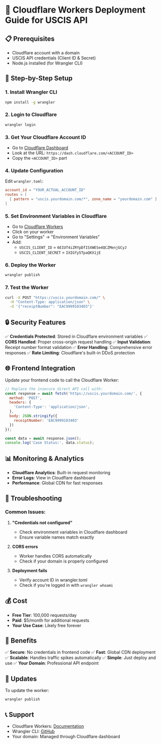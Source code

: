 # 🚀 Cloudflare Workers Deployment Guide for USCIS API

## 📋 Prerequisites
- Cloudflare account with a domain
- USCIS API credentials (Client ID & Secret)
- Node.js installed (for Wrangler CLI)

## 🔧 Step-by-Step Setup

### 1. Install Wrangler CLI
```bash
npm install -g wrangler
```

### 2. Login to Cloudflare
```bash
wrangler login
```

### 3. Get Your Cloudflare Account ID
- Go to [Cloudflare Dashboard](https://dash.cloudflare.com)
- Look at the URL: `https://dash.cloudflare.com/<ACCOUNT_ID>`
- Copy the `<ACCOUNT_ID>` part

### 4. Update Configuration
Edit `wrangler.toml`:
```toml
account_id = "YOUR_ACTUAL_ACCOUNT_ID"
routes = [
  { pattern = "uscis.yourdomain.com/*", zone_name = "yourdomain.com" }
]
```

### 5. Set Environment Variables in Cloudflare
- Go to [Cloudflare Workers](https://dash.cloudflare.com/?to=/:account/workers)
- Click on your worker
- Go to "Settings" → "Environment Variables"
- Add:
  - `USCIS_CLIENT_ID` = `6EIUT4iZRYpDfISXWESe4QCZMenjGCyJ`
  - `USCIS_CLIENT_SECRET` = `IXIGfy5TpaQKX1jE`

### 6. Deploy the Worker
```bash
wrangler publish
```

### 7. Test the Worker
```bash
curl -X POST "https://uscis.yourdomain.com/" \
  -H "Content-Type: application/json" \
  -d '{"receiptNumber": "EAC9999103403"}'
```

## 🔒 Security Features

✅ **Credentials Protected**: Stored in Cloudflare environment variables
✅ **CORS Handled**: Proper cross-origin request handling
✅ **Input Validation**: Receipt number format validation
✅ **Error Handling**: Comprehensive error responses
✅ **Rate Limiting**: Cloudflare's built-in DDoS protection

## 🌐 Frontend Integration

Update your frontend code to call the Cloudflare Worker:

```javascript
// Replace the insecure direct API call with:
const response = await fetch('https://uscis.yourdomain.com/', {
  method: 'POST',
  headers: {
    'Content-Type': 'application/json',
  },
  body: JSON.stringify({
    receiptNumber: 'EAC9999103403'
  })
});

const data = await response.json();
console.log('Case Status:', data.status);
```

## 📊 Monitoring & Analytics

- **Cloudflare Analytics**: Built-in request monitoring
- **Error Logs**: View in Cloudflare dashboard
- **Performance**: Global CDN for fast responses

## 🚨 Troubleshooting

### Common Issues:

1. **"Credentials not configured"**
   - Check environment variables in Cloudflare dashboard
   - Ensure variable names match exactly

2. **CORS errors**
   - Worker handles CORS automatically
   - Check if your domain is properly configured

3. **Deployment fails**
   - Verify account ID in wrangler.toml
   - Check if you're logged in with `wrangler whoami`

## 💰 Cost

- **Free Tier**: 100,000 requests/day
- **Paid**: $5/month for additional requests
- **Your Use Case**: Likely free forever

## 🎯 Benefits

✅ **Secure**: No credentials in frontend code
✅ **Fast**: Global CDN deployment
✅ **Scalable**: Handles traffic spikes automatically
✅ **Simple**: Just deploy and use
✅ **Your Domain**: Professional API endpoint

## 🔄 Updates

To update the worker:
```bash
wrangler publish
```

## 📞 Support

- Cloudflare Workers: [Documentation](https://developers.cloudflare.com/workers/)
- Wrangler CLI: [GitHub](https://github.com/cloudflare/wrangler)
- Your domain: Managed through Cloudflare dashboard 